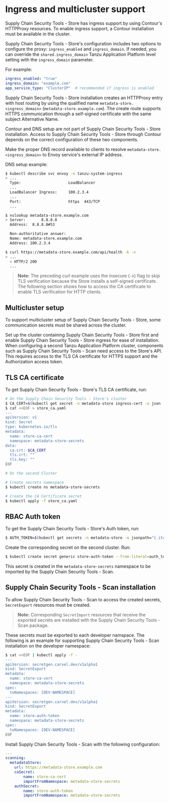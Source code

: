 # Ingress and multicluster support

Supply Chain Security Tools - Store has ingress support by using Contour's HTTPProxy resources. To enable ingress support, a Contour installation must be available in the cluster.

Supply Chain Security Tools - Store's configuration includes two options to configure the proxy: `ingress_enabled` and `ingress_domain`. If needed, you can override the `shared.ingress_domain` Tanzu Application Platform level setting with the `ingress_domain` parameter.

For example:

```yaml
ingress_enabled: "true"
ingress_domain: "example.com"
app_service_type: "ClusterIP"  # recommended if ingress is enabled
```

Supply Chain Security Tools - Store installation creates an HTTPProxy entry with host routing by using the qualified name `metadata-store.<ingress_domain>` (`metadata-store.example.com`). The create route supports HTTPS communication through a self-signed certificate with the same subject Alternative Name.

Contour and DNS setup are not part of Supply Chain Security Tools - Store installation. Access to Supply Chain Security Tools - Store through Contour depends on the correct configuration of these two components.

Make the proper DNS record available to clients to resolve `metadata-store.<ingress_domain>` to Envoy service's external IP address.

DNS setup example:

```bash
$ kubectl describe svc envoy -n tanzu-system-ingress
> ...
  Type:                     LoadBalancer
  ...
  LoadBalancer Ingress:     100.2.3.4
  ...
  Port:                     https  443/TCP
  ...

$ nslookup metadata-store.example.com
> Server:		8.8.8.8
  Address:	8.8.8.8#53

  Non-authoritative answer:
  Name:	metadata-store.example.com
  Address: 100.2.3.4

$ curl https://metadata-store.example.com/api/health -k -v
> ...
  < HTTP/2 200
  ...
```

>**Note:** The preceding curl example uses the insecure (`-k`) flag to skip TLS verification because the Store installs a self-signed certificate. The following section shows how to access the CA certificate to enable TLS verification for HTTP clients.

## <a id="multicluster-setup"></a>Multicluster setup

To support multicluster setup of Supply Chain Security Tools - Store, some communication secrets must be shared across the cluster.

Set up the cluster containing Supply Chain Security Tools - Store first and enable Supply Chain Security Tools - Store ingress for ease of installation. When configuring a second Tanzu Application Platform cluster, components such as Supply Chain Security Tools - Scan need access to the Store's API. This requires access to the TLS CA certificate for HTTPS support and the Authorization access token.

## <a id="tls"></a>TLS CA certificate

To get Supply Chain Security Tools - Store's TLS CA certificate, run:

```bash
# On the Supply Chain Security Tools - Store's cluster
$ CA_CERT=$(kubectl get secret -n metadata-store ingress-cert -o json | jq -r ".data.\"ca.crt\"")
$ cat <<EOF > store_ca.yaml
---
apiVersion: v1
kind: Secret
type: kubernetes.io/tls
metadata:
  name: store-ca-cert
  namespace: metadata-store-secrets
data:
  ca.crt: $CA_CERT
  tls.crt: ""
  tls.key: ""
EOF

# On the second Cluster

# Create secrets namespace
$ kubectl create ns metadata-store-secrets

# Create the CA Certificate secret
$ kubectl apply -f store_ca.yaml
```

## <a id="rbac-auth-token"></a>RBAC Auth token

To get the Supply Chain Security Tools - Store's Auth token, run:

```bash
$ AUTH_TOKEN=$(kubectl get secrets -n metadata-store -o jsonpath="{.items[?(@.metadata.annotations['kubernetes\.io/service-account\.name']=='metadata-store-read-write-client')].data.token}" | base64 -d)
```

Create the corresponding secret on the second cluster. Run:

```bash
$ kubectl create secret generic store-auth-token --from-literal=auth_token=$AUTH_TOKEN -n metadata-store-secrets
```

This secret is created in the `metadata-store-secrets` namespace to be imported by the Supply Chain Security Tools - Scan.

## <a id="scst-scan-install"></a>Supply Chain Security Tools - Scan installation

To allow Supply Chain Security Tools - Scan to access the created secrets, `SecretExport` resources must be created.

>**Note:** Corresponding `SecretImport` resources that receive the exported secrets are installed with the Supply Chain Security Tools - Scan package.

These secrets must be exported to each developer namspace. The following is an example for supporting Supply Chain Security Tools - Scan installation on the developer namespace:

```bash
$ cat <<EOF | kubectl apply -f -
---
apiVersion: secretgen.carvel.dev/v1alpha1
kind: SecretExport
metadata:
  name: store-ca-cert
  namespace: metadata-store-secrets
spec:
  toNamespaces: [DEV-NAMESPACE]
---
apiVersion: secretgen.carvel.dev/v1alpha1
kind: SecretExport
metadata:
  name: store-auth-token
  namespace: metadata-store-secrets
spec:
  toNamespaces: [DEV-NAMESPACE]
EOF
```

Install Supply Chain Security Tools - Scan with the following configuration:

```yaml
---
scanning:
  metadataStore:
    url: https://metadata-store.example.com
    caSecret:
        name: store-ca-cert
        importFromNamespace: metadata-store-secrets
    authSecret:
        name: store-auth-token
        importFromNamespace: metadata-store-secrets
```
